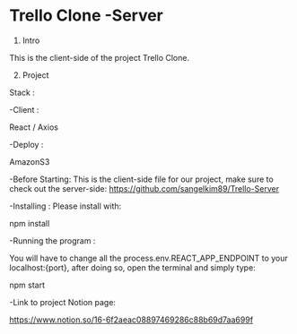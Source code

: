 # Trello Clone -Server
1. Intro

This is the client-side of the project Trello Clone.

2. Project

Stack :​

​-Client :​

React / Axios 

​-Deploy :​

AmazonS3


-Before Starting: This is the client-side file for our project, make sure to check out the server-side: https://github.com/sangelkim89/Trello-Server


-Installing : Please install with:

npm install

-Running the program : 

You will have to change all the process.env.REACT_APP_ENDPOINT to your localhost:{port}, after doing so, open the terminal and simply type: 

npm start 

-Link to project Notion page: 

https://www.notion.so/16-6f2aeac08897469286c88b69d7aa699f
